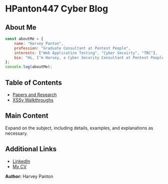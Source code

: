 <div style="text-align: left;">

# HPanton447 Cyber Blog

## About Me


```javascript
const aboutMe = {
    name: "Harvey Panton",
    profession: "Graduate Consultant at Pentest People",
    interests: ["Web Application Testing", "Cyber Secuirty", "TBC"],
    bio: "Hi, I’m Harvey, a Cyber Security Consultant at Pentest People in Leeds. I specialise in identifying and addressing security vulnerabilities to help organisations strengthen their defences."
};
console.log(aboutMe);
```

## Table of Contents
- [Papers and Research](#introduction)
- [XSSy Walkthroughs](#main-content)

## Main Content

Expand on the subject, including details, examples, and explanations as necessary.

## Additional Links

- [LinkedIn](https://www.linkedin.com/in/harvey-panton-7606202a9/)
- [My CV]()


**Author:** Harvey Panton

</div>
